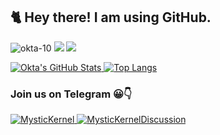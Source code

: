 ## 🐈 Hey there! I am using GitHub. ##

<a> <img src="https://komarev.com/ghpvc/?username=okta-10&style=flat-square" alt="okta-10" /> </a>
<a href="https://www.instagram.com/oktapra.amtono"> <img src="https://img.shields.io/badge/-Instagram-c13584?style=flat&labelColor=c13584&logo=instagram&logoColor=white" /></a>
<a href="https://www.facebook.com/oktapra.amtono"> <img src="https://img.shields.io/badge/-Facebook-3b5998?style=flat&labelColor=3b5998&logo=facebook&logoColor=white" /></a>

[![Okta's GitHub Stats](https://github-readme-stats.vercel.app/api?username=okta-10&show_icons=true&count_private=true&hide_border=false&layout=compact&title_color=00FF00&icon_color=00FFFF&text_color=FFFF00&bg_color=273849&include_all_commits=true)
![Top Langs](https://github-readme-stats.vercel.app/api/top-langs/?username=okta-10&layout=compact&show_icons=true&hide_border=false&title_color=00FF00&icon_color=00FFFF&text_color=FFFF00&bg_color=273849)](https://github.com/okta-10) 

### Join us on Telegram 😀👇 ###
<a href="https://t.me/MysticKernel">
	<img alt="MysticKernel" src="https://img.shields.io/badge/dynamic/json?logo=telegram&label=Mystic%20Kernel%20Channel&labelColor=273849&suffix=+Subscribers&color=00D000&query=%24.data.totalSubs&url=https%3A%2F%2Fapi.spencerwoo.com%2Fsubstats%2F%3Fsource%3Dtelegram%26queryKey%3DMysticKernel&longCache=true"/>
</a>

<a href="https://t.me/MysticKernelDiscussion">
	<img alt="MysticKernelDiscussion" src="https://img.shields.io/badge/dynamic/json?logo=telegram&label=Mystic%20Kernel%20Discussion&labelColor=273849&suffix=+Members&color=00D000&query=%24.data.totalSubs&url=https%3A%2F%2Fapi.spencerwoo.com%2Fsubstats%2F%3Fsource%3Dtelegram%26queryKey%3DMysticKernelDiscussion&longCache=true"/>
</a>
